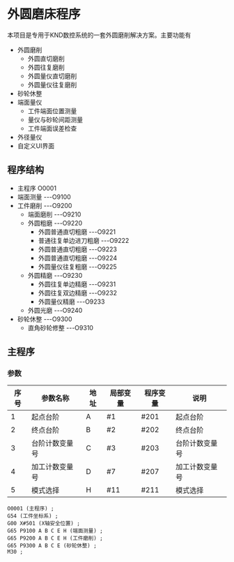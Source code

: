 # 外圆磨床程序

本项目是专用于KND数控系统的一套外圆磨削解决方案。主要功能有

* 外圆磨削
  * 外圆直切磨削
  * 外圆往复磨削
  * 外圆量仪直切磨削
  * 外圆量仪往复磨削
* 砂轮休整
* 端面量仪
  * 工件端面位置测量
  * 量仪与砂轮间距测量
  * 工件端面误差检查
* 外径量仪
* 自定义UI界面



## 程序结构

* 主程序 O0001 
* 端面测量  ---O9100
* 工件磨削  ---O9200
  * 端面磨削 ---O9210
  * 外圆粗磨 ---O9220
    * 外圆普通直切粗磨 ---O9221
    * 普通往复单边进刀粗磨 ---O9222
    * 外圆普通直切粗磨 ---O9223
    * 外圆普通直切粗磨 ---O9224
    * 外圆量仪往复粗磨 ---O9225
  * 外圆精磨 ---O9230
    * 外圆往复单边精磨 ---O9231
    * 外圆往复双边精磨 ---O9232
    * 外圆量仪精磨 ---O9233
  * 外圆光磨 ---O9240
* 砂轮休整  ---O9300
  * 直角砂轮修整 ---O9310



## 主程序



### 参数

| 序号 | 参数名称       | 地址 | 局部变量 | 程序变量 | 说明           |
| ---- | -------------- | ---- | -------- | -------- | -------------- |
| 1    | 起点台阶       | A    | #1       | #201     | 起点台阶       |
| 2    | 终点台阶       | B    | #2       | #202     | 终点台阶       |
| 3    | 台阶计数变量号 | C    | #3       | #203     | 台阶计数变量号 |
| 4    | 加工计数变量号 | D    | #7       | #207     | 加工计数变量号 |
| 5    | 模式选择       | H    | #11      | #211     | 模式选择       |







```
O0001 (主程序) ;
G54 (工件坐标系) ;
G00 X#501 (X轴安全位置) ;
G65 P9100 A B C E H (端面测量) ;
G65 P9200 A B C E H (工件磨削) ;
G65 P9300 A B C E (砂轮休整) ;
M30 ;
```

